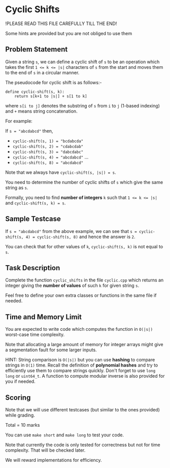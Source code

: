 # Cyclic Shifts

!PLEASE READ THIS FILE CAREFULLY TILL THE END!

Some hints are provided but you are not obliged to use them

## Problem Statement

Given a string `s`, we can define a cyclic shift of `s` to be an operation which takes the first `1 <= k <= |s|` characters of `s` from the start and moves them to the end of `s` in a circular manner.


The pseudocode for cyclic shift is as follows:-
```
define cyclic-shift(s, k):
	return s[k+1 to |s|] + s[1 to k]
```
where `s[i to j]` denotes the substring of `s` from `i` to `j` (1-based indexing) and `+` means string concatenation.


For example:

If `s = "abcdabcd"` then,

- `cyclic-shift(s, 1) = "bcdabcda"`
- `cyclic-shift(s, 2) = "cdabcdab"`
- `cyclic-shift(s, 3) = "dabcdabc"`
- `cyclic-shift(s, 4) = "abcdabcd"`
...
- `cyclic-shift(s, 8) = "abcdabcd"`

Note that we always have `cyclic-shift(s, |s|) = s`.


You need to determine the number of cyclic shifts of `s` which give the same string as `s`.

Formally, you need to find **number of integers** `k` such that `1 <= k <= |s|` and `cyclic-shift(s, k) = s`.


## Sample Testcase

If `s = "abcdabcd"` from the above example, we can see that `s = cyclic-shift(s, 4) = cyclic-shift(s, 8)` and hence the answer is `2`.

You can check that for other values of `k`, `cyclic-shift(s, k)` is not equal to `s`.

## Task Description

Complete the function `cyclic_shifts` in the file `cyclic.cpp` which returns an integer giving the **number of values** of such `k` for given string `s`.

Feel free to define your own extra classes or functions in the same file if needed.

## Time and Memory Limit

You are expected to write code which computes the function in `O(|s|)` worst-case time complexity.

Note that allocating a large amount of memory for integer arrays might give a segmentation fault for some larger inputs.

HINT: String comparison is `O(|s|)` but you can use **hashing** to compare strings in `O(1)` time. Recall the definition of **polynomial hashes** and try to efficiently use them to compare strings quickly. Don't forget to use `long long` or `uint64_t`. A function to compute modular inverse is also provided for you if needed.

## Scoring

Note that we will use different testcases (but similar to the ones provided) while grading.

Total = 10 marks

You can use `make short` and `make long` to test your code. 

Note that currently the code is only tested for correctness but not for time complexity. That will be checked later.

We will reward implementations for efficiency.